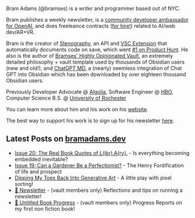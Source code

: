 Bram Adams (@bramses) is a writer and programmer based out of NYC. 

Bram publishes a weekly newsletter, is a [community developer ambassador for OpenAI](https://platform.openai.com/ambassadors), and does freeleance contracts ([for hire!](https://www.bramadams.dev/about/#consulting)) related to AI/web dev/AR+VR. 

Bram is the creator of [Stenography](https://stenography.dev), an API and [VSC Extension](https://marketplace.visualstudio.com/items?itemName=Stenography.stenography) that automatically documents code on save, which went [#1 on Product Hunt](https://www.producthunt.com/products/stenography#stenography). He also is the author of [Bramses' Highly Opinionated Vault](https://github.com/bramses/bramses-highly-opinionated-vault-2023), an extremely detailed philosophy + vault template used by thousands of Obsidian users (new and old!), and [ChatGPT MD](https://github.com/bramses/chatgpt-md), a (nearly) seemless integration of Chat GPT into Obsidian which has been downloaded by over eighteen thousand Obsidian users.

Previously Developer Advocate @ [Algolia](https://www.algolia.com/), Software Engineer @ [HBO](https://www.hbo.com/), Computer Science B.S. @ [University of Rochester](https://rochester.edu/)

You can learn more about him and his work on his [website](https://www.bramadams.dev/about/). 

The best way to support his work is to sign up for his newsletter [here](https://www.bramadams.dev/#/portal/).


## Latest Posts on [bramadams.dev](https://www.bramadams.dev/)

<!--START_SECTION:feed-->
* [Issue 20: The Real Book Quotes of L(ibr).A(ry).](https:&#x2F;&#x2F;www.bramadams.dev&#x2F;202307302034&#x2F;) - Is everything becoming embedded inevitable?
* [Issue 19: Can a Gardener Be a Perfectionist?](https:&#x2F;&#x2F;www.bramadams.dev&#x2F;202307232155&#x2F;) - The Henry Fordification of life and prospect
* [Dipping My Toes Back Into Generative Art](https:&#x2F;&#x2F;www.bramadams.dev&#x2F;202307222330&#x2F;) - A little play with pixel sorting!
* [🔐 Newsletter](https:&#x2F;&#x2F;www.bramadams.dev&#x2F;newsletter&#x2F;) - (vault members only) Reflections and tips on running a newsletter!
* [🔐 Untitled Book Progress](https:&#x2F;&#x2F;www.bramadams.dev&#x2F;untitled-book-1&#x2F;) - (vault members only) Progress Reports on my first non fiction book!
<!--END_SECTION:feed-->
